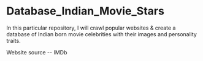 # Database_Indian_Movie_Stars



In this particular repository, I will crawl popular websites & create a database of Indian born movie celebrities with their images and personality traits.

Website source -- IMDb
